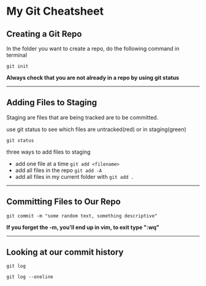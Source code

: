 # My Git Cheatsheet

## Creating a Git Repo

In the folder you want to create a repo, do the following command in terminal

```
git init
```

**Always check that you are not already in a repo by using git status**

---

## Adding Files to Staging

Staging are files that are being tracked are to be committed.

use git status to see which files are untracked(red) or in staging(green)
```
git status
```

three ways to add files to staging

- add one file at a time `git add <filename>`
- add all files in the repo `git add -A`
- add all files in my current folder with `git add . `

---

## Committing Files to Our Repo

```
git commit -m "some random text, something descriptive"
```
**If you forget the -m, you'll end up in vim, to exit type ":wq"**

---

## Looking at our commit history

```
git log
```

```
git log --oneline
```
